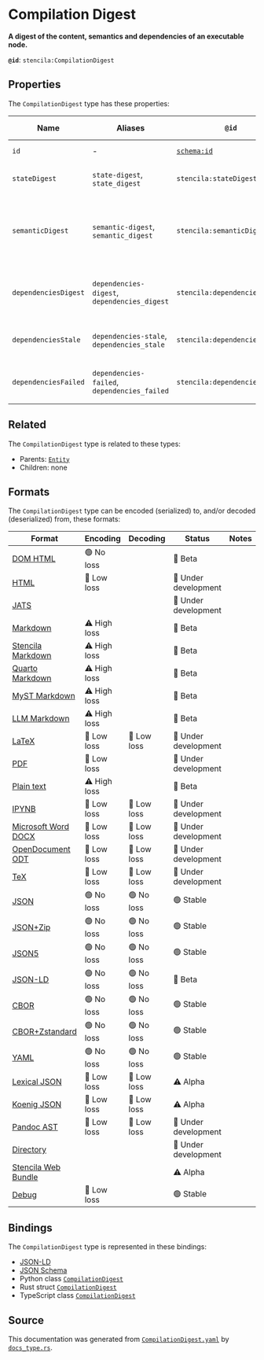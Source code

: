 # Compilation Digest

**A digest of the content, semantics and dependencies of an executable node.**

**`@id`**: `stencila:CompilationDigest`

## Properties

The `CompilationDigest` type has these properties:

| Name                 | Aliases                                      | `@id`                                | Type                                                                                                               | Description                                                                 | Inherited from                                                                                   |
| -------------------- | -------------------------------------------- | ------------------------------------ | ------------------------------------------------------------------------------------------------------------------ | --------------------------------------------------------------------------- | ------------------------------------------------------------------------------------------------ |
| `id`                 | -                                            | [`schema:id`](https://schema.org/id) | [`String`](https://github.com/stencila/stencila/blob/main/docs/reference/schema/data/string.md)                    | The identifier for this item.                                               | [`Entity`](https://github.com/stencila/stencila/blob/main/docs/reference/schema/other/entity.md) |
| `stateDigest`        | `state-digest`, `state_digest`               | `stencila:stateDigest`               | [`UnsignedInteger`](https://github.com/stencila/stencila/blob/main/docs/reference/schema/data/unsigned-integer.md) | A digest of the state of a node.                                            | -                                                                                                |
| `semanticDigest`     | `semantic-digest`, `semantic_digest`         | `stencila:semanticDigest`            | [`UnsignedInteger`](https://github.com/stencila/stencila/blob/main/docs/reference/schema/data/unsigned-integer.md) | A digest of the semantics of the node with respect to the dependency graph. | -                                                                                                |
| `dependenciesDigest` | `dependencies-digest`, `dependencies_digest` | `stencila:dependenciesDigest`        | [`UnsignedInteger`](https://github.com/stencila/stencila/blob/main/docs/reference/schema/data/unsigned-integer.md) | A digest of the semantic digests of the dependencies of a node.             | -                                                                                                |
| `dependenciesStale`  | `dependencies-stale`, `dependencies_stale`   | `stencila:dependenciesStale`         | [`UnsignedInteger`](https://github.com/stencila/stencila/blob/main/docs/reference/schema/data/unsigned-integer.md) | A count of the number of dependencies that are stale.                       | -                                                                                                |
| `dependenciesFailed` | `dependencies-failed`, `dependencies_failed` | `stencila:dependenciesFailed`        | [`UnsignedInteger`](https://github.com/stencila/stencila/blob/main/docs/reference/schema/data/unsigned-integer.md) | A count of the number of dependencies that failed.                          | -                                                                                                |

## Related

The `CompilationDigest` type is related to these types:

- Parents: [`Entity`](https://github.com/stencila/stencila/blob/main/docs/reference/schema/other/entity.md)
- Children: none

## Formats

The `CompilationDigest` type can be encoded (serialized) to, and/or decoded (deserialized) from, these formats:

| Format                                                                                               | Encoding     | Decoding   | Status              | Notes |
| ---------------------------------------------------------------------------------------------------- | ------------ | ---------- | ------------------- | ----- |
| [DOM HTML](https://github.com/stencila/stencila/blob/main/docs/reference/formats/dom.html.md)        | 🟢 No loss    |            | 🔶 Beta              |       |
| [HTML](https://github.com/stencila/stencila/blob/main/docs/reference/formats/html.md)                | 🔷 Low loss   |            | 🚧 Under development |       |
| [JATS](https://github.com/stencila/stencila/blob/main/docs/reference/formats/jats.md)                |              |            | 🚧 Under development |       |
| [Markdown](https://github.com/stencila/stencila/blob/main/docs/reference/formats/md.md)              | ⚠️ High loss |            | 🔶 Beta              |       |
| [Stencila Markdown](https://github.com/stencila/stencila/blob/main/docs/reference/formats/smd.md)    | ⚠️ High loss |            | 🔶 Beta              |       |
| [Quarto Markdown](https://github.com/stencila/stencila/blob/main/docs/reference/formats/qmd.md)      | ⚠️ High loss |            | 🔶 Beta              |       |
| [MyST Markdown](https://github.com/stencila/stencila/blob/main/docs/reference/formats/myst.md)       | ⚠️ High loss |            | 🔶 Beta              |       |
| [LLM Markdown](https://github.com/stencila/stencila/blob/main/docs/reference/formats/llmd.md)        | ⚠️ High loss |            | 🔶 Beta              |       |
| [LaTeX](https://github.com/stencila/stencila/blob/main/docs/reference/formats/latex.md)              | 🔷 Low loss   | 🔷 Low loss | 🚧 Under development |       |
| [PDF](https://github.com/stencila/stencila/blob/main/docs/reference/formats/pdf.md)                  | 🔷 Low loss   |            | 🚧 Under development |       |
| [Plain text](https://github.com/stencila/stencila/blob/main/docs/reference/formats/text.md)          | ⚠️ High loss |            | 🔶 Beta              |       |
| [IPYNB](https://github.com/stencila/stencila/blob/main/docs/reference/formats/ipynb.md)              | 🔷 Low loss   | 🔷 Low loss | 🚧 Under development |       |
| [Microsoft Word DOCX](https://github.com/stencila/stencila/blob/main/docs/reference/formats/docx.md) | 🔷 Low loss   | 🔷 Low loss | 🚧 Under development |       |
| [OpenDocument ODT](https://github.com/stencila/stencila/blob/main/docs/reference/formats/odt.md)     | 🔷 Low loss   | 🔷 Low loss | 🚧 Under development |       |
| [TeX](https://github.com/stencila/stencila/blob/main/docs/reference/formats/tex.md)                  | 🔷 Low loss   | 🔷 Low loss | 🚧 Under development |       |
| [JSON](https://github.com/stencila/stencila/blob/main/docs/reference/formats/json.md)                | 🟢 No loss    | 🟢 No loss  | 🟢 Stable            |       |
| [JSON+Zip](https://github.com/stencila/stencila/blob/main/docs/reference/formats/json.zip.md)        | 🟢 No loss    | 🟢 No loss  | 🟢 Stable            |       |
| [JSON5](https://github.com/stencila/stencila/blob/main/docs/reference/formats/json5.md)              | 🟢 No loss    | 🟢 No loss  | 🟢 Stable            |       |
| [JSON-LD](https://github.com/stencila/stencila/blob/main/docs/reference/formats/jsonld.md)           | 🟢 No loss    | 🟢 No loss  | 🔶 Beta              |       |
| [CBOR](https://github.com/stencila/stencila/blob/main/docs/reference/formats/cbor.md)                | 🟢 No loss    | 🟢 No loss  | 🟢 Stable            |       |
| [CBOR+Zstandard](https://github.com/stencila/stencila/blob/main/docs/reference/formats/cbor.zstd.md) | 🟢 No loss    | 🟢 No loss  | 🟢 Stable            |       |
| [YAML](https://github.com/stencila/stencila/blob/main/docs/reference/formats/yaml.md)                | 🟢 No loss    | 🟢 No loss  | 🟢 Stable            |       |
| [Lexical JSON](https://github.com/stencila/stencila/blob/main/docs/reference/formats/lexical.md)     | 🔷 Low loss   | 🔷 Low loss | ⚠️ Alpha            |       |
| [Koenig JSON](https://github.com/stencila/stencila/blob/main/docs/reference/formats/koenig.md)       | 🔷 Low loss   | 🔷 Low loss | ⚠️ Alpha            |       |
| [Pandoc AST](https://github.com/stencila/stencila/blob/main/docs/reference/formats/pandoc.md)        | 🔷 Low loss   | 🔷 Low loss | 🚧 Under development |       |
| [Directory](https://github.com/stencila/stencila/blob/main/docs/reference/formats/directory.md)      |              |            | 🚧 Under development |       |
| [Stencila Web Bundle](https://github.com/stencila/stencila/blob/main/docs/reference/formats/swb.md)  |              |            | ⚠️ Alpha            |       |
| [Debug](https://github.com/stencila/stencila/blob/main/docs/reference/formats/debug.md)              | 🔷 Low loss   |            | 🟢 Stable            |       |

## Bindings

The `CompilationDigest` type is represented in these bindings:

- [JSON-LD](https://stencila.org/CompilationDigest.jsonld)
- [JSON Schema](https://stencila.org/CompilationDigest.schema.json)
- Python class [`CompilationDigest`](https://github.com/stencila/stencila/blob/main/python/python/stencila/types/compilation_digest.py)
- Rust struct [`CompilationDigest`](https://github.com/stencila/stencila/blob/main/rust/schema/src/types/compilation_digest.rs)
- TypeScript class [`CompilationDigest`](https://github.com/stencila/stencila/blob/main/ts/src/types/CompilationDigest.ts)

## Source

This documentation was generated from [`CompilationDigest.yaml`](https://github.com/stencila/stencila/blob/main/schema/CompilationDigest.yaml) by [`docs_type.rs`](https://github.com/stencila/stencila/blob/main/rust/schema-gen/src/docs_type.rs).
